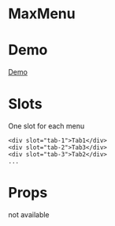 # MaxMenu
# Demo
<a href="https://yutpatech.github.io/MaxMenu/">Demo</a>
# Slots
One slot for each menu
```
<div slot="tab-1">Tab1</div>
<div slot="tab-2">Tab3</div>
<div slot="tab-3">Tab2</div>
...
```
# Props
not available
